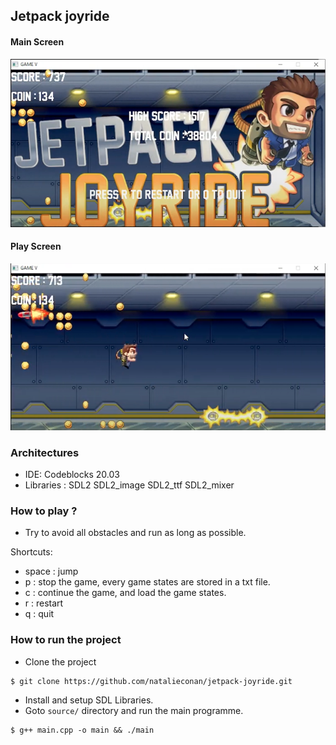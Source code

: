 ## Jetpack joyride

#### Main Screen
![alt text](demo/image.png)

#### Play Screen
![alt text](demo/image-1.png)

### Architectures
- IDE: Codeblocks 20.03
- Libraries : SDL2 SDL2_image SDL2_ttf SDL2_mixer

### How to play ?
- Try to avoid all obstacles and run as long as possible.

Shortcuts:
- space : jump
- p : stop the game, every game states are stored in a txt file.
- c : continue the game, and load the game states.
- r : restart
- q : quit

### How to run the project
- Clone the project
```
$ git clone https://github.com/natalieconan/jetpack-joyride.git
```

- Install and setup SDL Libraries.
- Goto `source/` directory and run the main programme.
```
$ g++ main.cpp -o main && ./main
```

